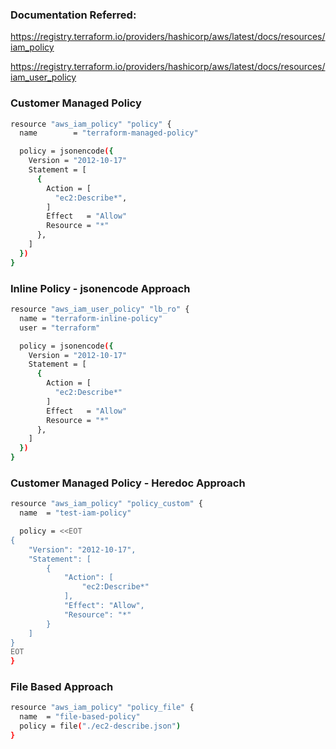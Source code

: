 ### Documentation Referred:

https://registry.terraform.io/providers/hashicorp/aws/latest/docs/resources/iam_policy

https://registry.terraform.io/providers/hashicorp/aws/latest/docs/resources/iam_user_policy

### Customer Managed Policy

```sh
resource "aws_iam_policy" "policy" {
  name        = "terraform-managed-policy"

  policy = jsonencode({
    Version = "2012-10-17"
    Statement = [
      {
        Action = [
          "ec2:Describe*",
        ]
        Effect   = "Allow"
        Resource = "*"
      },
    ]
  })
}
```

### Inline Policy - jsonencode Approach

```sh
resource "aws_iam_user_policy" "lb_ro" {
  name = "terraform-inline-policy"
  user = "terraform"

  policy = jsonencode({
    Version = "2012-10-17"
    Statement = [
      {
        Action = [
          "ec2:Describe*"
        ]
        Effect   = "Allow"
        Resource = "*"
      },
    ]
  })
}
```

### Customer Managed Policy - Heredoc Approach

```sh
resource "aws_iam_policy" "policy_custom" {
  name  = "test-iam-policy"

  policy = <<EOT
{
    "Version": "2012-10-17",
    "Statement": [
        {
            "Action": [
                "ec2:Describe*"
            ],
            "Effect": "Allow",
            "Resource": "*"
        }
    ]
}
EOT
}
```

### File Based Approach

```sh
resource "aws_iam_policy" "policy_file" {
  name  = "file-based-policy"
  policy = file("./ec2-describe.json")
}
```